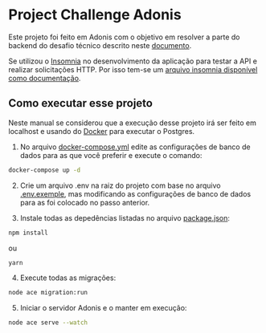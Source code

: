 
# Project Challenge Adonis

Este projeto foi feito em Adonis com o objetivo em resolver a parte do backend do desafio técnico descrito neste [documento](doc/Desafio%20t%C3%A9cnico%20-%20pleno%20(1)%20(1).pdf).

Se utilizou o [Insomnia](https://insomnia.rest/products/insomnia) no desenvolvimento da aplicação para testar a API e realizar solicitações HTTP. Por isso tem-se um [arquivo insomnia disponível como documentação](doc/Insomnia_2023-05-26.json). 

## Como executar esse projeto

Neste manual se considerou que a execução desse projeto irá ser feito em localhost e usando do [Docker](https://www.docker.com/) para executar o Postgres.

1. No arquivo [docker-compose.yml](docker-compose.yml) edite as configurações de banco de dados para as que você preferir e execute o comando:

```bash
docker-compose up -d
```

2. Crie um arquivo .env na raiz do projeto com base no arquivo [.env.exemple](.env.example), mas modificando as configurações de banco de dados para as foi colocado no passo anterior.

3. Instale todas as depedências listadas no arquivo [package.json](package.json):
```bash
npm install
```
ou
```bash
yarn
```

4. Execute todas as migrações:
  
```bash
node ace migration:run
```

5. Iniciar o servidor Adonis e o manter em execução:

```bash
node ace serve --watch
```

